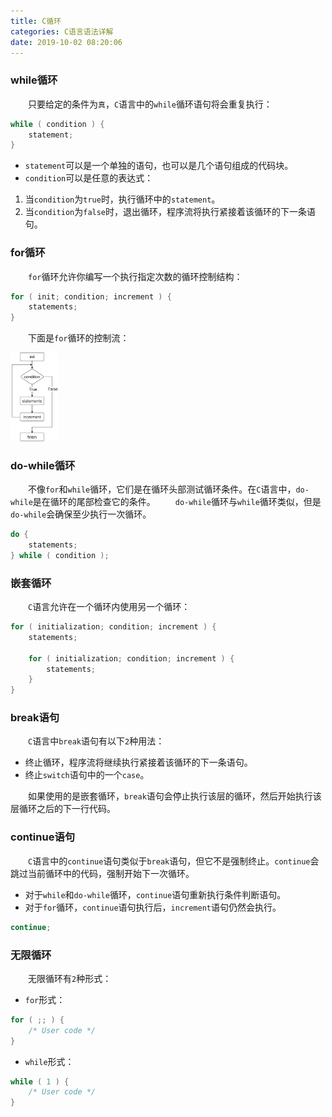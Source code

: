 ```yaml
---
title: C循环
categories: C语言语法详解
date: 2019-10-02 08:20:06
---
```

### while循环

&emsp;&emsp;只要给定的条件为`真`，`C`语言中的`while`循环语句将会重复执行：<!--more-->

``` cpp
while ( condition ) {
    statement;
}
```

- `statement`可以是一个单独的语句，也可以是几个语句组成的代码块。
- `condition`可以是任意的表达式：

1. 当`condition`为`true`时，执行循环中的`statement`。
2. 当`condition`为`false`时，退出循环，程序流将执行紧接着该循环的下一条语句。

### for循环

&emsp;&emsp;`for`循环允许你编写一个执行指定次数的循环控制结构：

``` cpp
for ( init; condition; increment ) {
    statements;
}
```

&emsp;&emsp;下面是`for`循环的控制流：

<img src="./C循环/for循环.jpg" width=15%>

### do-while循环

&emsp;&emsp;不像`for`和`while`循环，它们是在循环头部测试循环条件。在`C`语言中，`do-while`是在循环的尾部检查它的条件。
&emsp;&emsp;`do-while`循环与`while`循环类似，但是`do-while`会确保至少执行一次循环。

``` cpp
do {
    statements;
} while ( condition );
```

### 嵌套循环

&emsp;&emsp;`C`语言允许在一个循环内使用另一个循环：

``` cpp
for ( initialization; condition; increment ) {
    statements;

    for ( initialization; condition; increment ) {
        statements;
    }
}
```

### break语句

&emsp;&emsp;`C`语言中`break`语句有以下`2`种用法：

- 终止循环，程序流将继续执行紧接着该循环的下一条语句。
- 终止`switch`语句中的一个`case`。

&emsp;&emsp;如果使用的是嵌套循环，`break`语句会停止执行该层的循环，然后开始执行该层循环之后的下一行代码。

### continue语句

&emsp;&emsp;`C`语言中的`continue`语句类似于`break`语句，但它不是强制终止。`continue`会跳过当前循环中的代码，强制开始下一次循环。

- 对于`while`和`do-while`循环，`continue`语句重新执行条件判断语句。
- 对于`for`循环，`continue`语句执行后，`increment`语句仍然会执行。

``` cpp
continue;
```

### 无限循环

&emsp;&emsp;无限循环有`2`种形式：

- `for`形式：

``` cpp
for ( ;; ) {
    /* User code */
}
```

- `while`形式：

``` cpp
while ( 1 ) {
    /* User code */
}
```